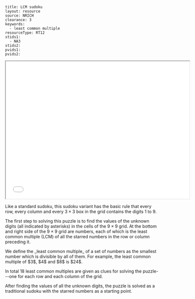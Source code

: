 ````
title: LCM sudoku
layout: resource
source: NRICH
clearance: 3
keywords:
  - least common multiple
resourceType: RT12
stids1:
  - NA3
stids2:
pvids1:
pvids2:

````

<div class="row-fluid">
<iframe src="SudokuNov08v2.swf" style="width:600px; height:450px" class="nrich-embed"></iframe>
</div>

Like a standard sudoku, this sudoku variant has the basic rule that every row, every column and every $3 \times 3$ box in the grid contains the digits $1$ to $9$. 

The first step to solving this puzzle is to find the values of the unknown digits (all indicated by asterisks) in the cells of the $9 \times 9$ grid.  At the bottom and right side of the $9 \times 9$ grid are numbers, each of which is the least common multiple (LCM) of all the starred numbers in the row or column preceding it. 
<div class="chalk">
We define the _least common multiple_ of a set of numbers as the smallest number which is divisible by all of them.  For example, the least common multiple of $3$, $4$ and $8$ is $24$.
</div> 

In total 18 least common multiples are given as clues for solving the puzzle---one for each row and each column of the grid. 

After finding the values of all the unknown digits, the puzzle is solved as a traditional sudoku with the starred numbers as a starting point.
